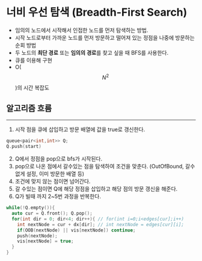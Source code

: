 # 너비 우선 탐색 (Breadth-First Search)
- 임의의 노드에서 시작해서 인접한 노드를 먼저 탐색하는 방법.
- 시작 노드로부터 가까운 노드를 먼저 방문하고 떨어져 있는 정점을 나중에 방문하는 순회 방법
- 두 노드의 **최단 경로** 또는 **임의의 경로**를 찾고 싶을 때 BFS를 사용한다.
- 큐를 이용해 구현
- O($$N^2$$)의 시간 복잡도
## 알고리즘 흐름
---
1. 시작 점을 큐에 삽입하고 방문 배열에 값을 true로 갱신한다.
```c++
queue<pair<int,int>> Q;
Q.push(start)
```
2. Q에서 정점을 pop으로 bfs가 시작된다.
3. pop으로 나온 점에서 갈수있는 점을 탐색하여 조건을 맞춘다. (OutOfBound, 갈수없게 설정, 이미 방문한 배열 등)
4. 조건에 맞지 않는 점이면 넘어간다.
5. 갈 수있는 점이면 Q에 해당 정점을 삽입하고 해당 점의 방문 갱신을 해준다.
6. Q가 빌때 까지 2~5번 과정을 반복한다.
```c++
while(!Q.empty()){
  auto cur = Q.front(); Q.pop();
  for(int dir = 0; dir<4; dir++){ // for(int i=0;i<edges[cur];i++)
    int nextNode = cur + dx[dir]; // int nextNode = edges[cur][i];
    if(OOB(nextNode) || vis[nextNode]) continue;
    push(nextNode);
    vis[nextNode] = true;
  }
}
```
